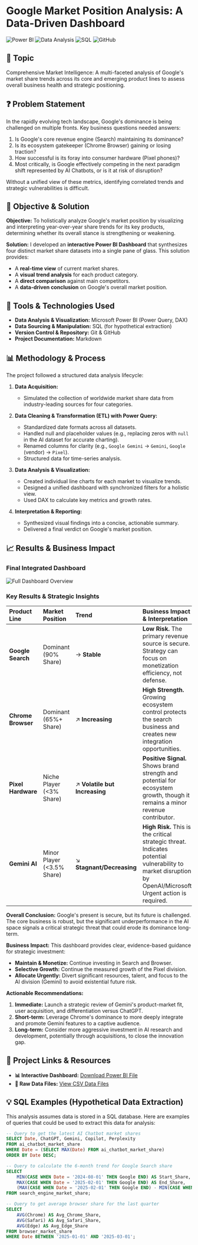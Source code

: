 # Google Market Position Analysis: A Data-Driven Dashboard  

![Power BI](https://img.shields.io/badge/power_bi-F2C811?style=for-the-badge&logo=powerbi&logoColor=black)
![Data Analysis](https://img.shields.io/badge/Data_Analysis-0078D4?style=for-the-badge&logo=powerbi&logoColor=white)
![SQL](https://img.shields.io/badge/SQL-CC2927?style=for-the-badge&logo=microsoftsqlserver&logoColor=white)
![GitHub](https://img.shields.io/badge/GitHub-100000?style=for-the-badge&logo=github&logoColor=white)

## 🎯 Topic
Comprehensive Market Intelligence: A multi-faceted analysis of Google's market share trends across its core and emerging product lines to assess overall business health and strategic positioning.

## ❓ Problem Statement
In the rapidly evolving tech landscape, Google's dominance is being challenged on multiple fronts. Key business questions needed answers:
1.  Is Google's core revenue engine (Search) maintaining its dominance?
2.  Is its ecosystem gatekeeper (Chrome Browser) gaining or losing traction?
3.  How successful is its foray into consumer hardware (Pixel phones)?
4.  Most critically, is Google effectively competing in the next paradigm shift represented by AI Chatbots, or is it at risk of disruption?

Without a unified view of these metrics, identifying correlated trends and strategic vulnerabilities is difficult.

## 🎯 Objective & Solution
**Objective:** To holistically analyze Google's market position by visualizing and interpreting year-over-year share trends for its key products, determining whether its overall stance is strengthening or weakening.

**Solution:** I developed an **interactive Power BI Dashboard** that synthesizes four distinct market share datasets into a single pane of glass. This solution provides:
*   A **real-time view** of current market shares.
*   A **visual trend analysis** for each product category.
*   A **direct comparison** against main competitors.
*   A **data-driven conclusion** on Google's overall market position.

## 🔧 Tools & Technologies Used
*   **Data Analysis & Visualization:** Microsoft Power BI (Power Query, DAX)
*   **Data Sourcing & Manipulation:** SQL (for hypothetical extraction)
*   **Version Control & Repository:** Git & GitHub
*   **Project Documentation:** Markdown

## 📊 Methodology & Process
The project followed a structured data analysis lifecycle:

1.  **Data Acquisition:**
    *   Simulated the collection of worldwide market share data from industry-leading sources for four categories.

2.  **Data Cleaning & Transformation (ETL) with Power Query:**
    *   Standardized date formats across all datasets.
    *   Handled null and placeholder values (e.g., replacing zeros with `null` in the AI dataset for accurate charting).
    *   Renamed columns for clarity (e.g., `Google Gemini` -> `Gemini`, `Google` (vendor) -> `Pixel`).
    *   Structured data for time-series analysis.

3.  **Data Analysis & Visualization:**
    *   Created individual line charts for each market to visualize trends.
    *   Designed a unified dashboard with synchronized filters for a holistic view.
    *   Used DAX to calculate key metrics and growth rates.

4.  **Interpretation & Reporting:**
    *   Synthesized visual findings into a concise, actionable summary.
    *   Delivered a final verdict on Google's market position.


## 📈 Results & Business Impact

### Final Integrated Dashboard
![Full Dashboard Overview](https://assets/images/dashboard_overview.png)

### Key Results & Strategic Insights

| Product Line | Market Position | Trend | Business Impact & Interpretation |
| :--- | :--- | :--- | :--- |
| **Google Search** | Dominant (90% Share) | → **Stable** | **Low Risk.** The primary revenue source is secure. Strategy can focus on monetization efficiency, not defense. |
| **Chrome Browser** | Dominant (65%+ Share) | ↗ **Increasing** | **High Strength.** Growing ecosystem control protects the search business and creates new integration opportunities. |
| **Pixel Hardware** | Niche Player (<3% Share) | ↗ **Volatile but Increasing** | **Positive Signal.** Shows brand strength and potential for ecosystem growth, though it remains a minor revenue contributor. |
| **Gemini AI** | Minor Player (<3.5% Share) | ↘ **Stagnant/Decreasing** | **High Risk.** This is the critical strategic threat. Indicates potential vulnerability to market disruption by OpenAI/Microsoft. Urgent action is required. |

**Overall Conclusion:** Google's present is secure, but its future is challenged. The core business is robust, but the significant underperformance in the AI space signals a critical strategic threat that could erode its dominance long-term.

**Business Impact:** This dashboard provides clear, evidence-based guidance for strategic investment:
*   **Maintain & Monetize:** Continue investing in Search and Browser.
*   **Selective Growth:** Continue the measured growth of the Pixel division.
*   **Allocate Urgently:** Divert significant resources, talent, and focus to the AI division (Gemini) to avoid existential future risk.

**Actionable Recommendations:**
1.  **Immediate:** Launch a strategic review of Gemini's product-market fit, user acquisition, and differentiation versus ChatGPT.
2.  **Short-term:** Leverage Chrome's dominance to more deeply integrate and promote Gemini features to a captive audience.
3.  **Long-term:** Consider more aggressive investment in AI research and development, potentially through acquisitions, to close the innovation gap.

## 🔗 Project Links & Resources
*   **📊 Interactive Dashboard:** [Download Power BI File](./assets/google_dashboard.pbix)
*   **📁 Raw Data Files:** [View CSV Data Files](./data)



## 💡 SQL Examples (Hypothetical Data Extraction)
This analysis assumes data is stored in a SQL database. Here are examples of queries that could be used to extract this data for analysis:

```sql
-- Query to get the latest AI Chatbot market shares
SELECT Date, ChatGPT, Gemini, Copilot, Perplexity
FROM ai_chatbot_market_share
WHERE Date = (SELECT MAX(Date) FROM ai_chatbot_market_share)
ORDER BY Date DESC;

-- Query to calculate the 6-month trend for Google Search share
SELECT 
    MIN(CASE WHEN Date = '2024-08-01' THEN Google END) AS Start_Share,
    MAX(CASE WHEN Date = '2025-02-01' THEN Google END) AS End_Share,
    (MAX(CASE WHEN Date = '2025-02-01' THEN Google END) - MIN(CASE WHEN Date = '2024-08-01' THEN Google END)) AS Change
FROM search_engine_market_share;

-- Query to get average browser share for the last quarter
SELECT 
    AVG(Chrome) AS Avg_Chrome_Share,
    AVG(Safari) AS Avg_Safari_Share,
    AVG(Edge) AS Avg_Edge_Share
FROM browser_market_share
WHERE Date BETWEEN '2025-01-01' AND '2025-03-01';
